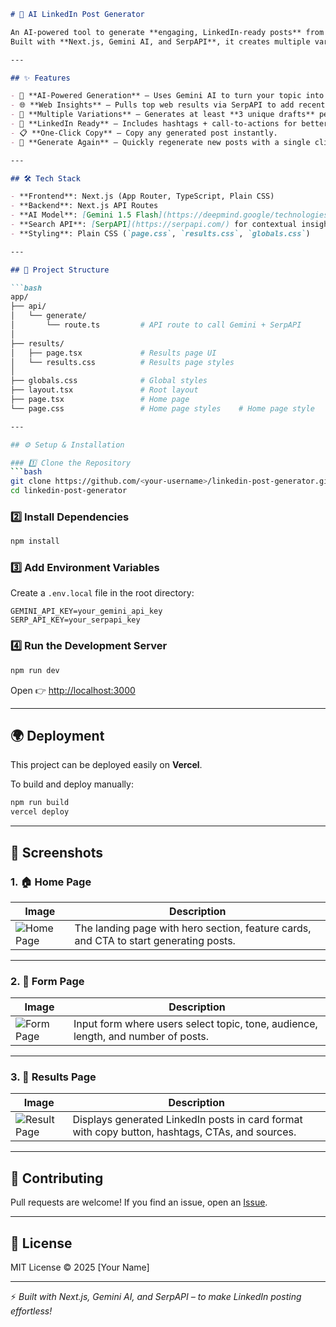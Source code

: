 
```markdown
# 🚀 AI LinkedIn Post Generator

An AI-powered tool to generate **engaging, LinkedIn-ready posts** from any topic in seconds.  
Built with **Next.js, Gemini AI, and SerpAPI**, it creates multiple variations of posts with hashtags and CTAs optimized for LinkedIn reach.

---

## ✨ Features

- 🤖 **AI-Powered Generation** – Uses Gemini AI to turn your topic into polished LinkedIn posts.  
- 🌐 **Web Insights** – Pulls top web results via SerpAPI to add recent references.  
- 🌟 **Multiple Variations** – Generates at least **3 unique drafts** per topic.  
- 📝 **LinkedIn Ready** – Includes hashtags + call-to-actions for better reach.  
- 📋 **One-Click Copy** – Copy any generated post instantly.  
- 🔄 **Generate Again** – Quickly regenerate new posts with a single click.  

---

## 🛠️ Tech Stack

- **Frontend**: Next.js (App Router, TypeScript, Plain CSS)  
- **Backend**: Next.js API Routes  
- **AI Model**: [Gemini 1.5 Flash](https://deepmind.google/technologies/gemini/)  
- **Search API**: [SerpAPI](https://serpapi.com/) for contextual insights  
- **Styling**: Plain CSS (`page.css`, `results.css`, `globals.css`)  

---

## 📂 Project Structure

```bash
app/
├── api/
│   └── generate/
│       └── route.ts         # API route to call Gemini + SerpAPI
│
├── results/
│   ├── page.tsx             # Results page UI
│   └── results.css          # Results page styles
│
├── globals.css              # Global styles
├── layout.tsx               # Root layout
├── page.tsx                 # Home page
└── page.css                 # Home page styles    # Home page style

---

## ⚙️ Setup & Installation

### 1️⃣ Clone the Repository
```bash
git clone https://github.com/<your-username>/linkedin-post-generator.git
cd linkedin-post-generator
````

### 2️⃣ Install Dependencies

```bash
npm install
```

### 3️⃣ Add Environment Variables

Create a `.env.local` file in the root directory:

```env
GEMINI_API_KEY=your_gemini_api_key
SERP_API_KEY=your_serpapi_key
```

### 4️⃣ Run the Development Server

```bash
npm run dev
```

Open 👉 [http://localhost:3000](http://localhost:3000)

---

## 🌍 Deployment

This project can be deployed easily on **Vercel**.

To build and deploy manually:

```bash
npm run build
vercel deploy
```

---

## 📸 Screenshots

### 1. 🏠 Home Page
| **Image** | **Description** |
|-----------|-----------------|
| ![Home Page](https://github.com/user-attachments/assets/f3ed37ec-4cea-4c51-9e7b-fa856baf7bb9) | The landing page with hero section, feature cards, and CTA to start generating posts. |

---

### 2. 📝 Form Page
| **Image** | **Description** |
|-----------|-----------------|
| ![Form Page](https://github.com/user-attachments/assets/6f7d05c6-cba5-4ac5-a852-5f9253944f8a) | Input form where users select topic, tone, audience, length, and number of posts. |

---

### 3. 📄 Results Page
| **Image** | **Description** |
|-----------|-----------------|
| ![Result Page](https://github.com/user-attachments/assets/35697d2c-599b-404c-a075-740394a63828) | Displays generated LinkedIn posts in card format with copy button, hashtags, CTAs, and sources. |


---

## 🤝 Contributing

Pull requests are welcome!
If you find an issue, open an [Issue](https://github.com/<your-username>/linkedin-post-generator/issues).

---

## 📜 License

MIT License © 2025 \[Your Name]

---

⚡ *Built with Next.js, Gemini AI, and SerpAPI – to make LinkedIn posting effortless!*
